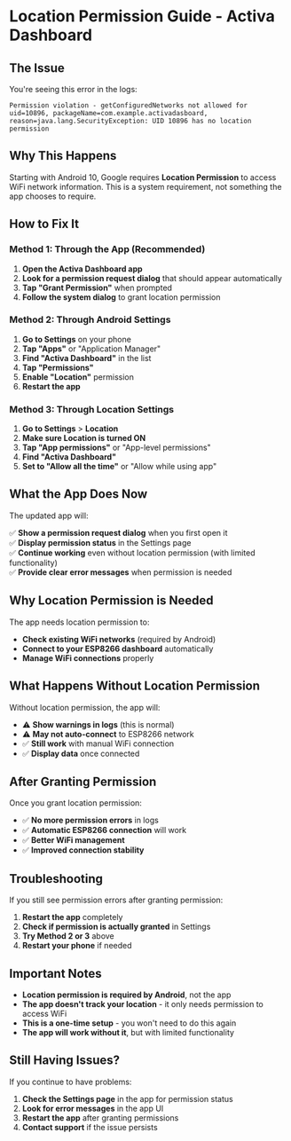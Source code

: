 # Location Permission Guide - Activa Dashboard

## The Issue
You're seeing this error in the logs:
```
Permission violation - getConfiguredNetworks not allowed for uid=10896, packageName=com.example.activadasboard, reason=java.lang.SecurityException: UID 10896 has no location permission
```

## Why This Happens
Starting with Android 10, Google requires **Location Permission** to access WiFi network information. This is a system requirement, not something the app chooses to require.

## How to Fix It

### Method 1: Through the App (Recommended)
1. **Open the Activa Dashboard app**
2. **Look for a permission request dialog** that should appear automatically
3. **Tap "Grant Permission"** when prompted
4. **Follow the system dialog** to grant location permission

### Method 2: Through Android Settings
1. **Go to Settings** on your phone
2. **Tap "Apps"** or "Application Manager"
3. **Find "Activa Dashboard"** in the list
4. **Tap "Permissions"**
5. **Enable "Location"** permission
6. **Restart the app**

### Method 3: Through Location Settings
1. **Go to Settings** > **Location**
2. **Make sure Location is turned ON**
3. **Tap "App permissions"** or "App-level permissions"
4. **Find "Activa Dashboard"**
5. **Set to "Allow all the time"** or "Allow while using app"

## What the App Does Now

The updated app will:

✅ **Show a permission request dialog** when you first open it  
✅ **Display permission status** in the Settings page  
✅ **Continue working** even without location permission (with limited functionality)  
✅ **Provide clear error messages** when permission is needed  

## Why Location Permission is Needed

The app needs location permission to:
- **Check existing WiFi networks** (required by Android)
- **Connect to your ESP8266 dashboard** automatically
- **Manage WiFi connections** properly

## What Happens Without Location Permission

Without location permission, the app will:
- ⚠️ **Show warnings in logs** (this is normal)
- ⚠️ **May not auto-connect** to ESP8266 network
- ✅ **Still work** with manual WiFi connection
- ✅ **Display data** once connected

## After Granting Permission

Once you grant location permission:
- ✅ **No more permission errors** in logs
- ✅ **Automatic ESP8266 connection** will work
- ✅ **Better WiFi management**
- ✅ **Improved connection stability**

## Troubleshooting

If you still see permission errors after granting permission:

1. **Restart the app** completely
2. **Check if permission is actually granted** in Settings
3. **Try Method 2 or 3** above
4. **Restart your phone** if needed

## Important Notes

- **Location permission is required by Android**, not the app
- **The app doesn't track your location** - it only needs permission to access WiFi
- **This is a one-time setup** - you won't need to do this again
- **The app will work without it**, but with limited functionality

## Still Having Issues?

If you continue to have problems:
1. **Check the Settings page** in the app for permission status
2. **Look for error messages** in the app UI
3. **Restart the app** after granting permissions
4. **Contact support** if the issue persists 